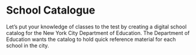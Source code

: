 <h1>School Catalogue</h1>

Let’s put your knowledge of classes to the test by creating a digital school catalog for the New York City Department of Education. The Department of Education wants the catalog to hold quick reference material for each school in the city.

